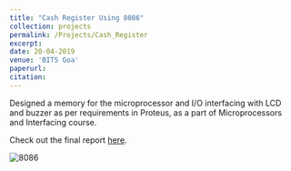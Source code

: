 ```yaml
---
title: "Cash Register Using 8086"
collection: projects
permalink: /Projects/Cash_Register
excerpt: 
date: 20-04-2019
venue: 'BITS Goa'
paperurl: 
citation: 
---
```


Designed a memory for the microprocessor and I/O interfacing with LCD and buzzer as per requirements in Proteus, as a part of Microprocessors and Interfacing course. 

Check out the final report [here](https://drive.google.com/file/d/12kXuHjle5-HHcvq6aMaylvQ0UawGTXko/view?usp=sharing).


![](https://raw.githubusercontent.com/hardesh/hardesh.github.io/master/_projects/images/mup_1.png "8086")
